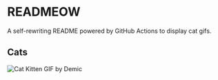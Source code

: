 # READMEOW

A self-rewriting README powered by GitHub Actions to display cat gifs.

## Cats

![Cat Kitten GIF by Demic](https://media3.giphy.com/media/v1.Y2lkPTlhY2QwMmRhM2syOWhtdzgxbTdvdzg0cHdtYTVsdm9oczR1YWIzdXN1aWY3aW1xcCZlcD12MV9naWZzX3NlYXJjaCZjdD1n/3oriO0OEd9QIDdllqo/200.gif)
